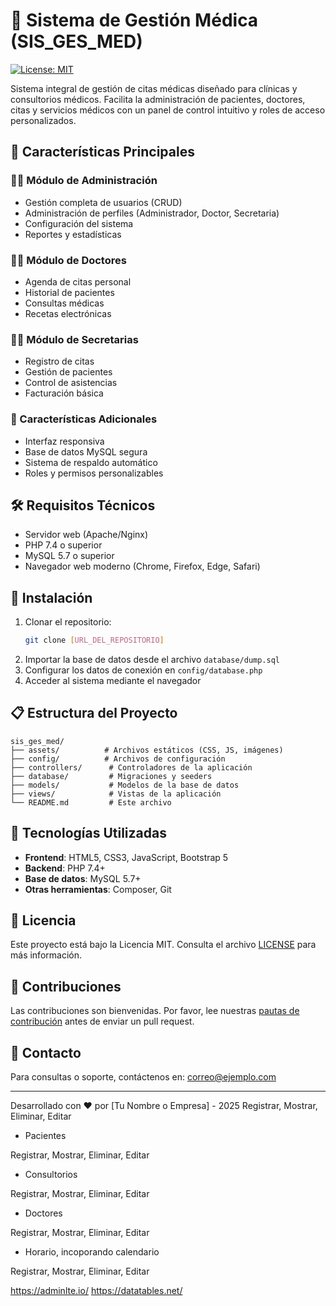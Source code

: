# 🏥 Sistema de Gestión Médica (SIS_GES_MED)

[![License: MIT](https://img.shields.io/badge/License-MIT-yellow.svg)](https://opensource.org/licenses/MIT)

Sistema integral de gestión de citas médicas diseñado para clínicas y consultorios médicos. Facilita la administración de pacientes, doctores, citas y servicios médicos con un panel de control intuitivo y roles de acceso personalizados.

## 🚀 Características Principales

### 👨‍💼 Módulo de Administración
- Gestión completa de usuarios (CRUD)
- Administración de perfiles (Administrador, Doctor, Secretaria)
- Configuración del sistema
- Reportes y estadísticas

### 👨‍⚕️ Módulo de Doctores
- Agenda de citas personal
- Historial de pacientes
- Consultas médicas
- Recetas electrónicas

### 👩‍💼 Módulo de Secretarias
- Registro de citas
- Gestión de pacientes
- Control de asistencias
- Facturación básica

### 📱 Características Adicionales
- Interfaz responsiva
- Base de datos MySQL segura
- Sistema de respaldo automático
- Roles y permisos personalizables

## 🛠️ Requisitos Técnicos

- Servidor web (Apache/Nginx)
- PHP 7.4 o superior
- MySQL 5.7 o superior
- Navegador web moderno (Chrome, Firefox, Edge, Safari)

## 🚀 Instalación

1. Clonar el repositorio:
   ```bash
   git clone [URL_DEL_REPOSITORIO]
   ```
2. Importar la base de datos desde el archivo `database/dump.sql`
3. Configurar los datos de conexión en `config/database.php`
4. Acceder al sistema mediante el navegador

## 📋 Estructura del Proyecto

```
sis_ges_med/
├── assets/          # Archivos estáticos (CSS, JS, imágenes)
├── config/          # Archivos de configuración
├── controllers/      # Controladores de la aplicación
├── database/         # Migraciones y seeders
├── models/           # Modelos de la base de datos
├── views/            # Vistas de la aplicación
└── README.md         # Este archivo
```

## 🔧 Tecnologías Utilizadas

- **Frontend**: HTML5, CSS3, JavaScript, Bootstrap 5
- **Backend**: PHP 7.4+
- **Base de datos**: MySQL 5.7+
- **Otras herramientas**: Composer, Git

## 📄 Licencia

Este proyecto está bajo la Licencia MIT. Consulta el archivo [LICENSE](LICENSE) para más información.

## 🤝 Contribuciones

Las contribuciones son bienvenidas. Por favor, lee nuestras [pautas de contribución](CONTRIBUTING.md) antes de enviar un pull request.

## 📧 Contacto

Para consultas o soporte, contáctenos en: [correo@ejemplo.com](mailto:correo@ejemplo.com)

---

Desarrollado con ❤️ por [Tu Nombre o Empresa] - 2025
Registrar, Mostrar, Eliminar, Editar

- Pacientes 

Registrar, Mostrar, Eliminar, Editar

- Consultorios

Registrar, Mostrar, Eliminar, Editar

- Doctores

Registrar, Mostrar, Eliminar, Editar

- Horario, incoporando calendario

Registrar, Mostrar, Eliminar, Editar


https://adminlte.io/
https://datatables.net/